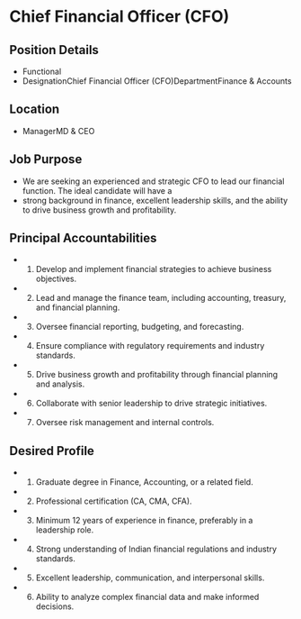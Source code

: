 # Chief Financial Officer (CFO)

## Position Details

* Functional
* DesignationChief Financial Officer (CFO)DepartmentFinance & Accounts

## Location

* ManagerMD & CEO

## Job Purpose

* We are seeking an experienced and strategic CFO to lead our financial function. The ideal candidate will have a
* strong background in finance, excellent leadership skills, and the ability to drive business growth and profitability.

## Principal Accountabilities

* 1. Develop and implement financial strategies to achieve business objectives.
* 2. Lead and manage the finance team, including accounting, treasury, and financial planning.
* 3. Oversee financial reporting, budgeting, and forecasting.
* 4. Ensure compliance with regulatory requirements and industry standards.
* 5. Drive business growth and profitability through financial planning and analysis.
* 6. Collaborate with senior leadership to drive strategic initiatives.
* 7. Oversee risk management and internal controls.

## Desired Profile

* 1. Graduate degree in Finance, Accounting, or a related field.
* 2. Professional certification (CA, CMA, CFA).
* 3. Minimum 12 years of experience in finance, preferably in a leadership role.
* 4. Strong understanding of Indian financial regulations and industry standards.
* 5. Excellent leadership, communication, and interpersonal skills.
* 6. Ability to analyze complex financial data and make informed decisions.
